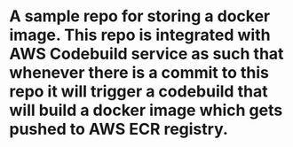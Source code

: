 # A sample repo for storing a docker image. This repo is integrated with AWS Codebuild service as such that whenever there is a commit to this repo it will trigger a codebuild that will build a docker image which gets pushed to AWS ECR registry.   
